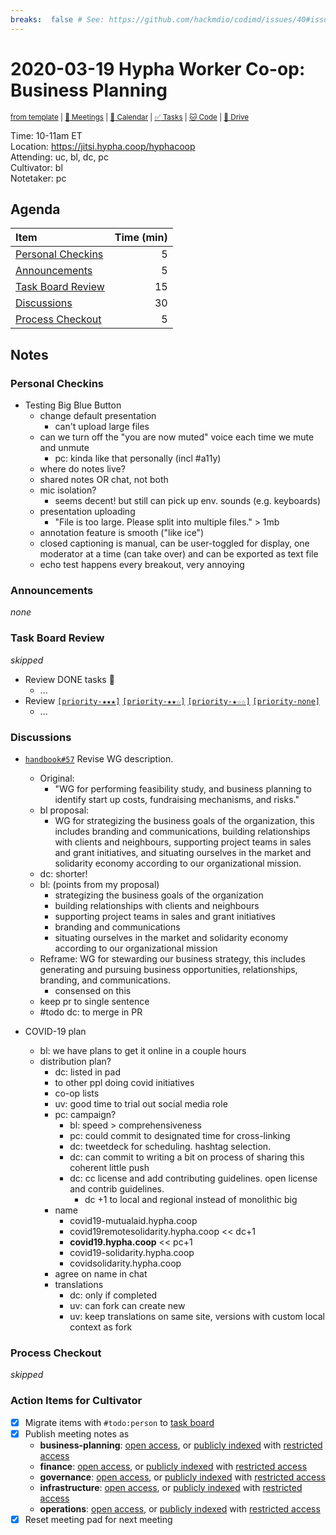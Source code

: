 ```yaml
---
breaks:  false # See: https://github.com/hackmdio/codimd/issues/40#issuecomment-172927690
---
```

# 2020-03-19 Hypha Worker Co-op: Business Planning

<sup>[from template][template] | [:notebook: Meetings][meetings] | [:date: Calendar][calendar] | [:white_check_mark: Tasks][tasks] | [:cat: Code][gh] | [:open_file_folder: Drive][drive]</sup>

Time:       10-11am ET  
Location:   https://jitsi.hypha.coop/hyphacoop  
Attending:  uc, bl, dc, pc  
Cultivator: bl  
Notetaker:  pc

## Agenda

| Item                                            | Time (min) |
|:------------------------------------------------|-----------:|
| [Personal Checkins](#Personal-Checkins)         |          5 |
| [Announcements](#Announcements)                 |          5 |
| [Task Board Review](#Task-Board-Review)         |         15 |
| [Discussions](#Discussions)                     |         30 |
| [Process Checkout](#Process-Checkout)           |          5 |

## Notes

### Personal Checkins

- Testing Big Blue Button
    - change default presentation
        - can't upload large files
    - can we turn off the "you are now muted" voice each time we mute and unmute
        - pc: kinda like that personally (incl #a11y)
    - where do notes live?
    - shared notes OR chat, not both
    - mic isolation?
        - seems decent! but still can pick up env. sounds (e.g. keyboards)
    - presentation uploading
        - "File is too large. Please split into multiple files." > 1mb
    - annotation feature is smooth ("like ice")
    - closed captioning is manual, can be user-toggled for display, one moderator at a time (can take over) and can be exported as text file
    - echo test happens every breakout, very annoying

### Announcements

_none_

### Task Board Review

_skipped_

- Review DONE tasks :tada:
	- ...
- Review [`[priority-★★★]`][l-pri-hi] [`[priority-★★☆]`][l-pri-md] [`[priority-★☆☆]`][l-pri-lo] [`[priority-none]`][l-pri-none]
	- ...

### Discussions

- [`handbook#57`](https://github.com/hyphacoop/handbook/pull/57#issuecomment-599014571) Revise WG description.
    - Original:
        - "WG for performing feasibility study, and business planning to identify start up costs, fundraising mechanisms, and risks."
    - bl proposal:
        - WG for strategizing the business goals of the organization, this includes branding and communications, building relationships with clients and neighbours, supporting project teams in sales and grant initiatives, and situating ourselves in the market and solidarity economy according to our organizational mission.
    - dc: shorter!
    - bl: (points from my proposal)
        - strategizing the business goals of the organization
        - building relationships with clients and neighbours
        - supporting project teams in sales and grant initiatives
        - branding and communications
        - situating ourselves in the market and solidarity economy according to our organizational mission
    - Reframe: WG for stewarding our business strategy, this includes generating and pursuing business opportunities, relationships, branding, and communications.
        - consensed on this
    - keep pr to single sentence
    - #todo dc: to merge in PR

- COVID-19 plan
    - bl: we have plans to get it online in a couple hours
    - distribution plan?
        - dc: listed in pad
        - to other ppl doing covid initiatives
        - co-op lists
        - uv: good time to trial out social media role
        - pc: campaign?
            - bl: speed > comprehensiveness
            - pc: could commit to designated time for cross-linking
            - dc: tweetdeck for scheduling. hashtag selection.
            - dc: can commit to writing a bit on process of sharing this coherent little push
            - dc: cc license and add contributing guidelines. open license and contrib guidelines.
                - dc +1 to local and regional instead of monolithic big
        - name
            - covid19-mutualaid.hypha.coop
            - covid19remotesolidarity.hypha.coop << dc+1
            - **covid19.hypha.coop** << pc+1
            - covid19-solidarity.hypha.coop
            - covidsolidarity.hypha.coop
        - agree on name in chat
        - translations
            - dc: only if completed
            - uv: can fork can create new
            - uv: keep translations on same site, versions with custom local context as fork

### Process Checkout

_skipped_


### Action Items for Cultivator

- [x] Migrate items with `#todo:person` to [task board][tasks]
- [x] Publish meeting notes as
	- **business-planning**: [open access][biz-public], or [publicly indexed][biz-index] with [restricted access][biz-private]
	- **finance**: [open access][fin-public], or [publicly indexed][fin-index] with [restricted access][fin-private]
	- **governance**: [open access][gov-public], or [publicly indexed][gov-index] with [restricted access][gov-private]
	- **infrastructure**: [open access][inf-public], or [publicly indexed][inf-index] with [restricted access][inf-private]
	- **operations**: [open access][ops-public], or [publicly indexed][ops-index] with [restricted access][ops-private]
- [x] Reset meeting pad for next meeting

<!-- Links: Important -->
[template]: https://link.hypha.coop/wg-template
[meetings]: https://link.hypha.coop/meetings
[calendar]: https://link.hypha.coop/calendar
[tasks]:    https://link.hypha.coop/tasks
[gh]:       https://link.hypha.coop/gh
[drive]:    https://link.hypha.coop/drive

<!-- Links: Labels -->
[l-pri-hi]: https://github.com/orgs/hyphacoop/projects/2?card_filter_query=label:[priority-★★★]
[l-pri-md]: https://github.com/orgs/hyphacoop/projects/2?card_filter_query=label:[priority-★★☆]
[l-pri-lo]: https://github.com/orgs/hyphacoop/projects/2?card_filter_query=label:[priority-★☆☆]
[l-pri-none]: https://github.com/orgs/hyphacoop/projects/2?card_filter_query=-label:[priority-★☆☆]+-label:[priority-★★☆]+-label:[priority-★★★]
[l-biz]: https://github.com/orgs/hyphacoop/projects/2?card_filter_query=label:"wg:business-planning"
[l-fin]: https://github.com/orgs/hyphacoop/projects/2?card_filter_query=label:"wg:finance"
[l-gov]: https://github.com/orgs/hyphacoop/projects/2?card_filter_query=label:"wg:governance
[l-inf]: https://github.com/orgs/hyphacoop/projects/2?card_filter_query=label:"wg:infrastructure"
[l-ops]: https://github.com/orgs/hyphacoop/projects/2?card_filter_query=label:"wg:operations"
[l-none]: https://github.com/orgs/hyphacoop/projects/2?card_filter_query=-label:wg:operations+-label:wg:infrastructure+-label:wg:finance+-label:wg:governance+-label:wg:business-planning

<!-- Links: Archive -->
[biz-public]:   https://github.com/hyphacoop/organizing/new/master?filename=_posts/meeting-notes/2020-MM-DD-business-planning.md
[biz-index]:    https://github.com/hyphacoop/organizing/new/master?filename=_posts/private/meeting-notes/2020-MM-DD-business-planning.md&value=Empty%20file%20for%20public%20indexing%20of%20access-restricted%20file.
[biz-private]:  https://github.com/hyphacoop/organizing-private/new/master?filename=meeting-notes/2020-MM-DD-business-planning.md
[fin-public]:   https://github.com/hyphacoop/organizing/new/master?filename=_posts/meeting-notes/2020-MM-DD-finance.md
[fin-index]:    https://github.com/hyphacoop/organizing/new/master?filename=_posts/private/meeting-notes/2020-MM-DD-finance.md&value=Empty%20file%20for%20public%20indexing%20of%20access-restricted%20file.
[fin-private]:  https://github.com/hyphacoop/organizing-private/new/master?filename=meeting-notes/2020-MM-DD-finance.md
[gov-public]:   https://github.com/hyphacoop/organizing/new/master?filename=_posts/meeting-notes/2020-MM-DD-governance.md
[gov-index]:    https://github.com/hyphacoop/organizing/new/master?filename=_posts/private/meeting-notes/2020-MM-DD-governance.md&value=Empty%20file%20for%20public%20indexing%20of%20access-restricted%20file.
[gov-private]:  https://github.com/hyphacoop/organizing-private/new/master?filename=meeting-notes/2020-MM-DD-governance.md
[inf-public]:   https://github.com/hyphacoop/organizing/new/master?filename=_posts/meeting-notes/2020-MM-DD-infrastructure.md
[inf-index]:    https://github.com/hyphacoop/organizing/new/master?filename=_posts/private/meeting-notes/2020-MM-DD-infrastructure.md&value=Empty%20file%20for%20public%20indexing%20of%20access-restricted%20file.
[inf-private]:  https://github.com/hyphacoop/organizing-private/new/master?filename=meeting-notes/2020-MM-DD-infrastructure.md
[ops-public]:   https://github.com/hyphacoop/organizing/new/master?filename=_posts/meeting-notes/2020-MM-DD-operations.md
[ops-index]:    https://github.com/hyphacoop/organizing/new/master?filename=_posts/private/meeting-notes/2020-MM-DD-operations.md&value=Empty%20file%20for%20public%20indexing%20of%20access-restricted%20file.
[ops-private]:  https://github.com/hyphacoop/organizing-private/new/master?filename=meeting-notes/2020-MM-DD-operations.md
